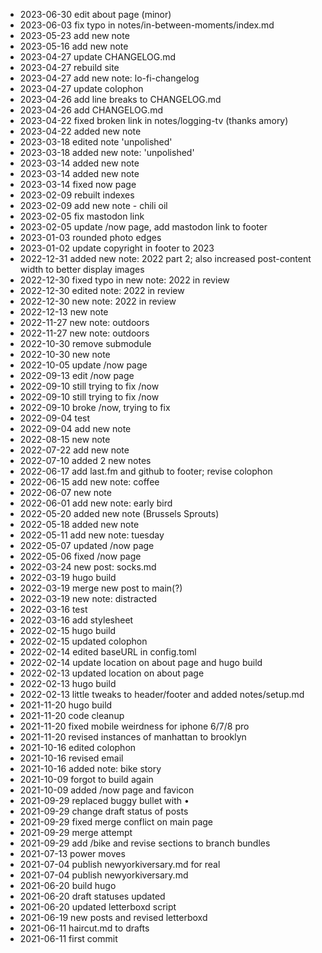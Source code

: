 * 2023-06-30 edit about page (minor)
* 2023-06-03 fix typo in notes/in-between-moments/index.md
* 2023-05-23 add new note
* 2023-05-16 add new note
* 2023-04-27 update CHANGELOG.md
* 2023-04-27 rebuild site
* 2023-04-27 add new note: lo-fi-changelog
* 2023-04-27 update colophon
* 2023-04-26 add line breaks to CHANGELOG.md
* 2023-04-26 add CHANGELOG.md
* 2023-04-22 fixed broken link in notes/logging-tv (thanks amory)
* 2023-04-22 added new note
* 2023-03-18 edited note 'unpolished'
* 2023-03-18 added new note: 'unpolished'
* 2023-03-14 added new note
* 2023-03-14 added new note
* 2023-03-14 fixed now page
* 2023-02-09 rebuilt indexes
* 2023-02-09 add new note - chili oil
* 2023-02-05 fix mastodon link
* 2023-02-05 update /now page, add mastodon link to footer
* 2023-01-03 rounded photo edges
* 2023-01-02 update copyright in footer to 2023
* 2022-12-31 added new note: 2022 part 2; also increased post-content width to better display images
* 2022-12-30 fixed typo in new note: 2022 in review
* 2022-12-30 edited note: 2022 in review
* 2022-12-30 new note: 2022 in review
* 2022-12-13 new note
* 2022-11-27 new note: outdoors
* 2022-11-27 new note: outdoors
* 2022-10-30 remove submodule
* 2022-10-30 new note
* 2022-10-05 update /now page
* 2022-09-13 edit /now page
* 2022-09-10 still trying to fix /now
* 2022-09-10 still trying to fix /now
* 2022-09-10 broke /now, trying to fix
* 2022-09-04 test
* 2022-09-04 add new note
* 2022-08-15 new note
* 2022-07-22 add new note
* 2022-07-10 added 2 new notes
* 2022-06-17 add last.fm and github to footer; revise colophon
* 2022-06-15 add new note: coffee
* 2022-06-07 new note
* 2022-06-01 add new note: early bird
* 2022-05-20 added new note (Brussels Sprouts)
* 2022-05-18 added new note
* 2022-05-11 add new note: tuesday
* 2022-05-07 updated /now page
* 2022-05-06 fixed /now page
* 2022-03-24 new post: socks.md
* 2022-03-19 hugo build
* 2022-03-19 merge new post to main(?)
* 2022-03-19 new note: distracted
* 2022-03-16 test
* 2022-03-16 add stylesheet
* 2022-02-15 hugo build
* 2022-02-15 updated colophon
* 2022-02-14 edited baseURL in config.toml
* 2022-02-14 update location on about page and hugo build
* 2022-02-13 updated location on about page
* 2022-02-13 hugo build
* 2022-02-13 little tweaks to header/footer and added notes/setup.md
* 2021-11-20 hugo build
* 2021-11-20 code cleanup
* 2021-11-20 fixed mobile weirdness for iphone 6/7/8 pro
* 2021-11-20 revised instances of manhattan to brooklyn
* 2021-10-16 edited colophon
* 2021-10-16 revised email
* 2021-10-16 added note: bike story
* 2021-10-09 forgot to build again
* 2021-10-09 added /now page and favicon
* 2021-09-29 replaced buggy bullet with &bull;
* 2021-09-29 change draft status of posts
* 2021-09-29 fixed merge conflict on main page
* 2021-09-29 merge attempt
* 2021-09-29 add /bike and revise sections to branch bundles
* 2021-07-13 power moves
* 2021-07-04 publish newyorkiversary.md for real
* 2021-07-04 publish newyorkiversary.md
* 2021-06-20 build hugo
* 2021-06-20 draft statuses updated
* 2021-06-20 updated letterboxd script
* 2021-06-19 new posts and revised letterboxd
* 2021-06-11 haircut.md to drafts
* 2021-06-11 first commit